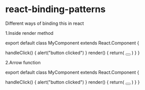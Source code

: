# react-binding-patterns
Different ways of binding this in react

1.Inside render method

export default class MyComponent extends React.Component {
  
  handleClick() {
    alert("button clicked")
  }
  render() {
    return(
      <button onClick={this.handleClick.bind(this)}></button>
    )
  }
}

2.Arrow function

export default class MyComponent extends React.Component {
  
  handleClick() {
    alert("button clicked")
  }
  render() {
    return(
      <button onClick={this.handleClick.bind(this)}></button>
    )
  }
}
